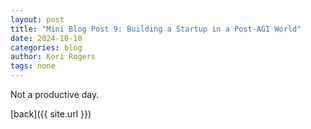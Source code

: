```yaml
---
layout: post
title: "Mini Blog Post 9: Building a Startup in a Post-AGI World"
date: 2024-10-10
categories: blog
author: Kori Rogers
tags: none
---
```

Not a productive day. 

[back]({{ site.url }})